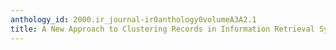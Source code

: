 ```yaml
---
anthology_id: 2000.ir_journal-ir0anthology0volumeA3A2.1
title: A New Approach to Clustering Records in Information Retrieval Systems
---
```

